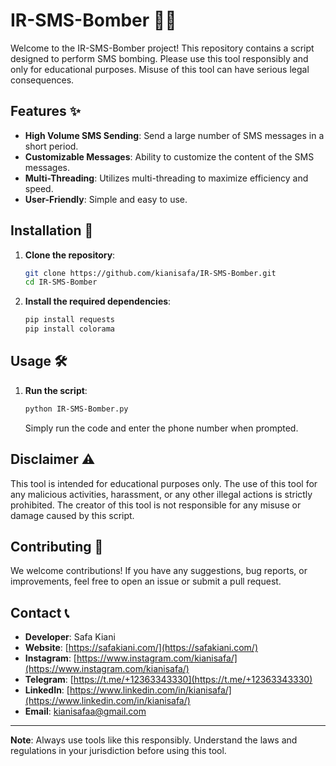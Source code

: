 # IR-SMS-Bomber 📱💥

Welcome to the IR-SMS-Bomber project! This repository contains a script designed to perform SMS bombing. Please use this tool responsibly and only for educational purposes. Misuse of this tool can have serious legal consequences.

## Features ✨

- **High Volume SMS Sending**: Send a large number of SMS messages in a short period.
- **Customizable Messages**: Ability to customize the content of the SMS messages.
- **Multi-Threading**: Utilizes multi-threading to maximize efficiency and speed.
- **User-Friendly**: Simple and easy to use.

## Installation 🚀

1. **Clone the repository**:
    ```bash
    git clone https://github.com/kianisafa/IR-SMS-Bomber.git
    cd IR-SMS-Bomber
    ```

2. **Install the required dependencies**:
    ```bash
    pip install requests
    pip install colorama
    ```

## Usage 🛠️

1. **Run the script**:
    ```bash
    python IR-SMS-Bomber.py
    ```

    Simply run the code and enter the phone number when prompted.

## Disclaimer ⚠️

This tool is intended for educational purposes only. The use of this tool for any malicious activities, harassment, or any other illegal actions is strictly prohibited. The creator of this tool is not responsible for any misuse or damage caused by this script.

## Contributing 🤝

We welcome contributions! If you have any suggestions, bug reports, or improvements, feel free to open an issue or submit a pull request.

## Contact 📞

- **Developer**: Safa Kiani
- **Website**: [https://safakiani.com/](https://safakiani.com/)
- **Instagram**: [https://www.instagram.com/kianisafa/](https://www.instagram.com/kianisafa/)
- **Telegram**: [https://t.me/+12363343330](https://t.me/+12363343330)
- **LinkedIn**: [https://www.linkedin.com/in/kianisafa/](https://www.linkedin.com/in/kianisafa/)
- **Email**: [kianisafaa@gmail.com](mailto:kianisafaa@gmail.com)

---

**Note**: Always use tools like this responsibly. Understand the laws and regulations in your jurisdiction before using this tool.
